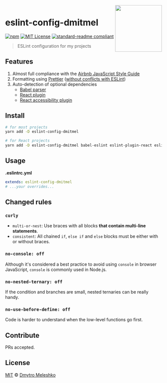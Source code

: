 <a href="https://eslint.org/">
  <img src="https://eslint.org/img/logo.svg" height="150" align="right">
</a>

# eslint-config-dmitmel

[![npm](https://img.shields.io/npm/v/eslint-config-dmitmel.svg?style=flat-square)](https://npmjs.com/package/eslint-config-dmitmel)
[![MIT License](https://img.shields.io/npm/l/eslint-config-dmitmel.svg?style=flat-square)](http://opensource.org/licenses/MIT)
[![standard-readme compliant](https://img.shields.io/badge/readme%20style-standard-brightgreen.svg?style=flat-square)](https://github.com/RichardLitt/standard-readme)

> ESLint configuration for my projects

## Features

1.  Almost full compliance with the [Airbnb JavaScript Style Guide](https://github.com/airbnb/javascript)
2.  Formatting using [Prettier](https://github.com/prettier/eslint-plugin-prettier) ([without conflicts with ESLint](https://github.com/prettier/eslint-config-prettier))
3.  Auto-detection of optional dependencies
    * [Babel parser](https://github.com/babel/babel-eslint)
    * [React plugin](https://github.com/yannickcr/eslint-plugin-react)
    * [React accessibility plugin](https://github.com/evcohen/eslint-plugin-jsx-a11y)

## Install

```bash
# for most projects
yarn add -D eslint-config-dmitmel

# for React projects
yarn add -D eslint-config-dmitmel babel-eslint eslint-plugin-react eslint-plugin-jsx-a11y
```

## Usage

**.eslintrc.yml**

```yaml
extends: eslint-config-dmitmel
# ...your overrides...
```

## Changed rules

### `curly`

* `multi-or-nest`: Use braces with all blocks **that contain multi-line statements**.
* `consistent`: All chained `if`, `else if` and `else` blocks must be either with or without braces.

### `no-console: off`

Although it's considered a best practice to avoid using `console` in browser JavaScript, `console` is commonly used in Node.js.

### `no-nested-ternary: off`

If the condition and branches are small, nested ternaries can be really handy.

### `no-use-before-define: off`

Code is harder to understand when the low-level functions go first.

## Contribute

PRs accepted.

## License

[MIT](LICENSE) © [Dmytro Meleshko](https://github.com/dmitmel)
